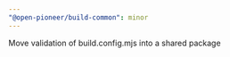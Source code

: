```yaml
---
"@open-pioneer/build-common": minor
---
```


Move validation of build.config.mjs into a shared package
